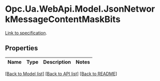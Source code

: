 # Opc.Ua.WebApi.Model.JsonNetworkMessageContentMaskBits
[Link to specification](https://reference.opcfoundation.org/v105/Core/docs/Part14/6.3.2/#6.3.2.1.1).

## Properties

Name | Type | Description | Notes
------------ | ------------- | ------------- | -------------

[[Back to Model list]](../README.md#documentation-for-models) [[Back to API list]](../README.md#documentation-for-api-endpoints) [[Back to README]](../README.md)

